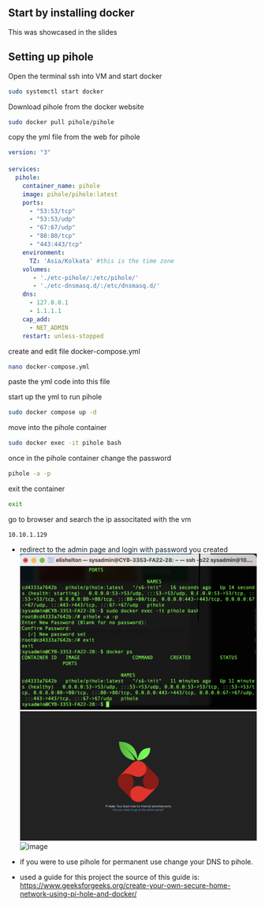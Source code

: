 ## Start by installing docker
This was showcased in the slides

## Setting up pihole
Open the terminal ssh into VM and start docker
```bash
sudo systemctl start docker
```
Download pihole from the docker website
```bash
sudo docker pull pihole/pihole
```
copy the yml file from the web for pihole
```yml
version: "3"

services:
  pihole:
    container_name: pihole
    image: pihole/pihole:latest
    ports:
      - "53:53/tcp"
      - "53:53/udp"
      - "67:67/udp"
      - "80:80/tcp"
      - "443:443/tcp"
    environment:
      TZ: 'Asia/Kolkata' #this is the time zone
    volumes:
       - './etc-pihole/:/etc/pihole/'
       - './etc-dnsmasq.d/:/etc/dnsmasq.d/'
    dns:
      - 127.0.0.1
      - 1.1.1.1
    cap_add:
      - NET_ADMIN
    restart: unless-stopped
```
create and edit file docker-compose.yml
```bash
nano docker-compose.yml
```
paste the yml code into this file

start up the yml to run pihole
```bash
sudo docker compose up -d
```
move into the pihole container
```bash
sudo docker exec -it pihole bash
```
once in the pihole container change the password
```bash
pihole -a -p
```
exit the container
```bash
exit
```
go to browser and search the ip associtated with the vm
```
10.10.1.129
```
- redirect to the admin page and login with password you created
![console to show running pihole](https://github.com/LivingRoom799/LivingRoom799.github.io/blob/main/console%20to%20show%20running%20pihole.png)
![pihole ip.png](https://github.com/LivingRoom799/LivingRoom799.github.io/blob/main/pihole%20ip.png)
![image](https://user-images.githubusercontent.com/90875780/199766307-8dc5922d-206e-4b4f-9ef0-8263f6f7cca1.png)

- if you were to use pihole for permanent use change your DNS to pihole.

- used a guide for this project the source of this guide is:
https://www.geeksforgeeks.org/create-your-own-secure-home-network-using-pi-hole-and-docker/
